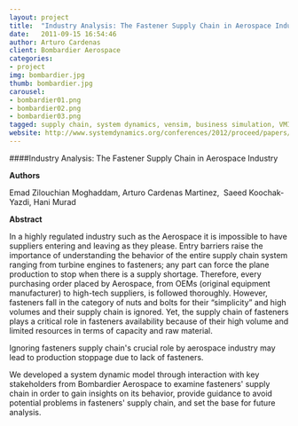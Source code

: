```yaml
---
layout: project
title:  "Industry Analysis: The Fastener Supply Chain in Aerospace Industry"
date:   2011-09-15 16:54:46
author: Arturo Cardenas
client: Bombardier Aerospace
categories:
- project
img: bombardier.jpg
thumb: bombardier.jpg
carousel:
- bombardier01.png
- bombardier02.png
- bombardier03.png
tagged: supply chain, system dynamics, vensim, business simulation, VMI
website: http://www.systemdynamics.org/conferences/2012/proceed/papers/P1296.pdf
---
```

####Industry Analysis: The Fastener Supply Chain in Aerospace Industry

**Authors**

Emad Zilouchian Moghaddam, Arturo Cardenas Martinez,  Saeed Koochak-Yazdi, Hani Murad 


**Abstract**

In a highly regulated industry such as the Aerospace it is impossible to have suppliers entering and leaving as they please. Entry barriers raise the importance of understanding the behavior of the entire supply chain system ranging from turbine engines to fasteners; any part can force the plane production to stop when there is a supply shortage. Therefore, every purchasing order placed by Aerospace, from OEMs (original equipment manufacturer) to high-tech suppliers, is followed thoroughly. However, fasteners fall in the category of nuts and bolts for their “simplicity” and high volumes and their supply chain is ignored. Yet, the supply chain of fasteners plays a critical role in fasteners availability because of their high volume and limited resources in terms of capacity and raw material. 


Ignoring fasteners supply chain's crucial role by aerospace industry may lead to production stoppage due to lack of fasteners. 


We developed a system dynamic model through interaction with key stakeholders from Bombardier Aerospace to examine fasteners' supply chain in order to gain insights on its behavior, provide guidance to avoid potential problems in fasteners' supply chain, and set the base for future analysis.
